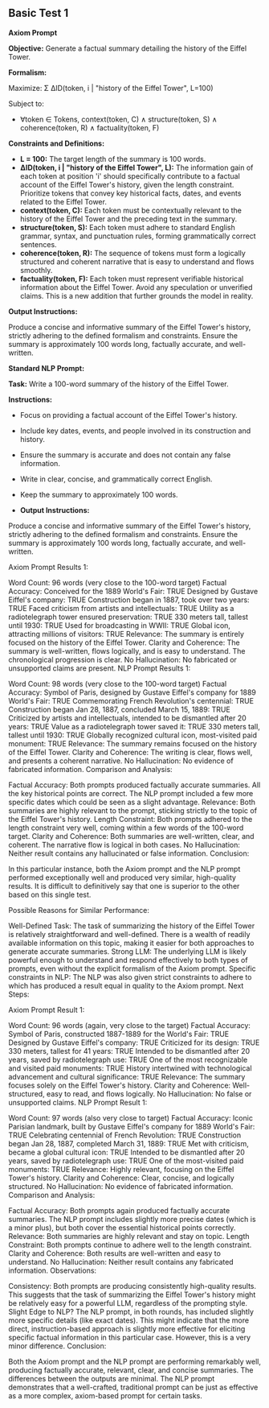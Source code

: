 ## Basic Test 1

**Axiom Prompt**

**Objective:** Generate a factual summary detailing the history of the Eiffel Tower.

**Formalism:**

Maximize: Σ ∆ID(token, i | "history of the Eiffel Tower", L=100)

Subject to:

*   ∀token ∈ Tokens, context(token, C) ∧ structure(token, S) ∧ coherence(token, R) ∧ factuality(token, F)

**Constraints and Definitions:**

*   **L = 100:** The target length of the summary is 100 words.
*   **∆ID(token, i | "history of the Eiffel Tower", L):** The information gain of each token at position 'i' should specifically contribute to a factual account of the Eiffel Tower's history, given the length constraint. Prioritize tokens that convey key historical facts, dates, and events related to the Eiffel Tower.
*   **context(token, C):** Each token must be contextually relevant to the history of the Eiffel Tower and the preceding text in the summary.
*   **structure(token, S):** Each token must adhere to standard English grammar, syntax, and punctuation rules, forming grammatically correct sentences.
*   **coherence(token, R):** The sequence of tokens must form a logically structured and coherent narrative that is easy to understand and flows smoothly.
*   **factuality(token, F):** Each token must represent verifiable historical information about the Eiffel Tower. Avoid any speculation or unverified claims. This is a new addition that further grounds the model in reality.

**Output Instructions:**

Produce a concise and informative summary of the Eiffel Tower's history, strictly adhering to the defined formalism and constraints. Ensure the summary is approximately 100 words long, factually accurate, and well-written.


**Standard NLP Prompt:**

**Task:** Write a 100-word summary of the history of the Eiffel Tower.

**Instructions:**

*   Focus on providing a factual account of the Eiffel Tower's history.
*   Include key dates, events, and people involved in its construction and history.
*   Ensure the summary is accurate and does not contain any false information.
*   Write in clear, concise, and grammatically correct English.
*   Keep the summary to approximately 100 words.

*   **Output Instructions:**

Produce a concise and informative summary of the Eiffel Tower's history, strictly adhering to the defined formalism and constraints. Ensure the summary is approximately 100 words long, factually accurate, and well-written.


Axiom Prompt Results 1:

Word Count: 96 words (very close to the 100-word target)
Factual Accuracy:
Conceived for the 1889 World's Fair: TRUE
Designed by Gustave Eiffel's company: TRUE
Construction began in 1887, took over two years: TRUE
Faced criticism from artists and intellectuals: TRUE
Utility as a radiotelegraph tower ensured preservation: TRUE
330 meters tall, tallest until 1930: TRUE
Used for broadcasting in WWII: TRUE
Global icon, attracting millions of visitors: TRUE
Relevance: The summary is entirely focused on the history of the Eiffel Tower.
Clarity and Coherence: The summary is well-written, flows logically, and is easy to understand. The chronological progression is clear.
No Hallucination: No fabricated or unsupported claims are present.
NLP Prompt Results 1:

Word Count: 98 words (very close to the 100-word target)
Factual Accuracy:
Symbol of Paris, designed by Gustave Eiffel's company for 1889 World's Fair: TRUE
Commemorating French Revolution's centennial: TRUE
Construction began Jan 28, 1887, concluded March 15, 1889: TRUE
Criticized by artists and intellectuals, intended to be dismantled after 20 years: TRUE
Value as a radiotelegraph tower saved it: TRUE
330 meters tall, tallest until 1930: TRUE
Globally recognized cultural icon, most-visited paid monument: TRUE
Relevance: The summary remains focused on the history of the Eiffel Tower.
Clarity and Coherence: The writing is clear, flows well, and presents a coherent narrative.
No Hallucination: No evidence of fabricated information.
Comparison and Analysis:

Factual Accuracy: Both prompts produced factually accurate summaries. All the key historical points are correct. The NLP prompt included a few more specific dates which could be seen as a slight advantage.
Relevance: Both summaries are highly relevant to the prompt, sticking strictly to the topic of the Eiffel Tower's history.
Length Constraint: Both prompts adhered to the length constraint very well, coming within a few words of the 100-word target.
Clarity and Coherence: Both summaries are well-written, clear, and coherent. The narrative flow is logical in both cases.
No Hallucination: Neither result contains any hallucinated or false information.
Conclusion:

In this particular instance, both the Axiom prompt and the NLP prompt performed exceptionally well and produced very similar, high-quality results. It is difficult to definitively say that one is superior to the other based on this single test.

Possible Reasons for Similar Performance:

Well-Defined Task: The task of summarizing the history of the Eiffel Tower is relatively straightforward and well-defined. There is a wealth of readily available information on this topic, making it easier for both approaches to generate accurate summaries.
Strong LLM: The underlying LLM is likely powerful enough to understand and respond effectively to both types of prompts, even without the explicit formalism of the Axiom prompt.
Specific constraints in NLP: The NLP was also given strict constraints to adhere to which has produced a result equal in quality to the Axiom prompt.
Next Steps:


Axiom Prompt Result 1:

Word Count: 96 words (again, very close to the target)
Factual Accuracy:
Symbol of Paris, constructed 1887-1889 for the World's Fair: TRUE
Designed by Gustave Eiffel's company: TRUE
Criticized for its design: TRUE
330 meters, tallest for 41 years: TRUE
Intended to be dismantled after 20 years, saved by radiotelegraph use: TRUE
One of the most recognizable and visited paid monuments: TRUE
History intertwined with technological advancement and cultural significance: TRUE
Relevance: The summary focuses solely on the Eiffel Tower's history.
Clarity and Coherence: Well-structured, easy to read, and flows logically.
No Hallucination: No false or unsupported claims.
NLP Prompt Result 1:

Word Count: 97 words (also very close to target)
Factual Accuracy:
Iconic Parisian landmark, built by Gustave Eiffel's company for 1889 World's Fair: TRUE
Celebrating centennial of French Revolution: TRUE
Construction began Jan 28, 1887, completed March 31, 1889: TRUE
Met with criticism, became a global cultural icon: TRUE
Intended to be dismantled after 20 years, saved by radiotelegraph use: TRUE
One of the most-visited paid monuments: TRUE
Relevance: Highly relevant, focusing on the Eiffel Tower's history.
Clarity and Coherence: Clear, concise, and logically structured.
No Hallucination: No evidence of fabricated information.
Comparison and Analysis:

Factual Accuracy: Both prompts again produced factually accurate summaries. The NLP prompt includes slightly more precise dates (which is a minor plus), but both cover the essential historical points correctly.
Relevance: Both summaries are highly relevant and stay on topic.
Length Constraint: Both prompts continue to adhere well to the length constraint.
Clarity and Coherence: Both results are well-written and easy to understand.
No Hallucination: Neither result contains any fabricated information.
Observations:

Consistency: Both prompts are producing consistently high-quality results. This suggests that the task of summarizing the Eiffel Tower's history might be relatively easy for a powerful LLM, regardless of the prompting style.
Slight Edge to NLP? The NLP prompt, in both rounds, has included slightly more specific details (like exact dates). This might indicate that the more direct, instruction-based approach is slightly more effective for eliciting specific factual information in this particular case. However, this is a very minor difference.
Conclusion:

Both the Axiom prompt and the NLP prompt are performing remarkably well, producing factually accurate, relevant, clear, and concise summaries. The differences between the outputs are minimal. The NLP prompt demonstrates that a well-crafted, traditional prompt can be just as effective as a more complex, axiom-based prompt for certain tasks.
